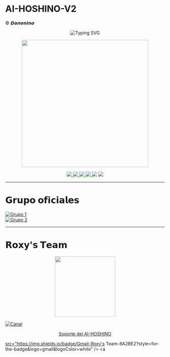 # AI-HOSHINO-V2
© 𝘿𝙖𝙣𝙤𝙣𝙞𝙣𝙤

<p align="center">
  <img src="https://readme-typing-svg.herokuapp.com?font=Fira+Code&pause=1500&color=8A2BE2&center=true&vCenter=true&width=435&lines=𝐀𝐢+𝐇𝐨𝐬𝐡𝐢𝐧𝐨+⭐;©𝐏𝐨𝐰𝐞𝐫+𝐁𝐲+𝐃𝐚𝐧𝐨𝐧𝐢𝐧𝐨+🌸;𝐁𝐨𝐭+𝐞𝐧+𝐝𝐞𝐬𝐚𝐫𝐫𝐨𝐥𝐥𝐨+🌸;𝐃𝐞𝐣𝐚+𝐭𝐮+𝐞𝐬𝐭𝐫𝐞𝐥𝐥𝐢𝐭𝐚+⭐" alt="Typing SVG" />
</p>

<p align="center">
  <img src="https://i.postimg.cc/SszW6FHr/images-3.jpg" width="400px" />
</p>

<p align="center">
  <a href="https://github.com/ypsuke862">
    <img src="https://img.shields.io/badge/Autor-Danonino-8A2BE2?style=for-the-badge&logo=github&logoColor=white" />
  </a>
  <a href="https://instagram.com/kob_dano_nino">
    <img src="https://img.shields.io/badge/Instagram-kob_dano_nino-8A2BE2?style=for-the-badge&logo=instagram&logoColor=white" />
  </a>
  <a href="https://www.tiktok.com/@dano_nino_uwu">
<img src="https://img.shields.io/badge/TikTok-dano_nino_uwu-8A2BE2?style=for-the-badge&logo=tiktok&logoColor=white" />
  </a>
  <a href="https://wa.me/529992042946">
    <img src="https://img.shields.io/badge/WhatsApp-Chat-8A2BE2?style=for-the-badge&logo=whatsapp&logoColor=white" />
  </a>
  <img src="https://img.shields.io/badge/JavaScript-Verificado-8A2BE2?style=for-the-badge&logo=javascript&logoColor=white" />
  <img src="https://img.shields.io/badge/Node.js-Verificado-8A2BE2?style=for-the-badge&logo=node.js&logoColor=white" />
</p>

---

# 𝗚𝗿𝘂𝗽𝗼 𝗼𝗳𝗶𝗰𝗶𝗮𝗹𝗲𝘀

[![Grupo 1](https://img.shields.io/badge/Grupo_1-WhatsApp-8A2BE2?style=for-the-badge&logo=whatsapp&logoColor=white)](https://chat.whatsapp.com/HIOAhMxbxg6Hnp5gHkY0pT)  
[![Grupo 2](https://img.shields.io/badge/Grupo_2-WhatsApp-8A2BE2?style=for-the-badge&logo=whatsapp&logoColor=white)](https://chat.whatsapp.com/JI6zZ6hd8VA3xQwOdslcv9)

---

# 𝗥𝗼𝘅𝘆'𝘀 𝗧𝗲𝗮𝗺
<p align="center">
  <img src=
"https://i.postimg.cc/VvJLrmTy/Airbrush-Image-Enhancer-1760756059556.jpg" width="190px" />
</p>


[![Canal](https://img.shields.io/badge/Canal-WhatsApp-8A2BE2?style=for-the-badge&logo=whatsapp&logoColor=white)](https://whatsapp.com/channel/0029VbBlsQ63AzNOHxBtKA3A)
<p align="center">
  <a href="limlimstar32@gmail.com">
    <img

# Soporte del AI-HOSHINO 
 src="https://img.shields.io/badge/Gmail-Roxy's Team-8A2BE2?style=for-the-badge&logo=gmail&logoColor=white" />
  </a>
  <a
